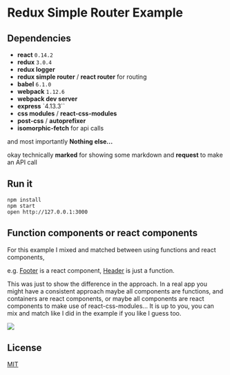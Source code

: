 Redux Simple Router Example
=====================

## Dependencies

* **react** `0.14.2`
* **redux** `3.0.4`
* **redux logger**
* **redux simple router** / **react router** for routing
* **babel** `6.1.0`
* **webpack** `1.12.6`
* **webpack dev server**
* **express** `4.13.3``
* **css modules** / **react-css-modules**
* **post-css** / **autoprefixer**
* **isomorphic-fetch** for api calls

and most importantly **Nothing else...**

okay technically **marked** for showing some markdown and **request** to make an API call

## Run it

```
npm install
npm start
open http://127.0.0.1:3000
```

## Function components or react components

For this example I mixed and matched between using functions and react components, 

e.g. [Footer](https://github.com/StevenIseki/redux-simple-router-example/blob/master/src/components/Footer.js) is a react component, [Header](https://github.com/StevenIseki/redux-simple-router-example/blob/master/src/components/Header.js) is just a function. 

This was just to show the difference in the approach. In a real app you might have a consistent approach maybe all components are functions, and containers are react components, or maybe all components are react components to make use of react-css-modules... It is up to you, you can mix and match like I did in the example if you like I guess too.


![](https://raw.githubusercontent.com/StevenIseki/redux-simple-router-example/master/screenshot.png)

## License

[MIT](http://isekivacenz.mit-license.org/)
